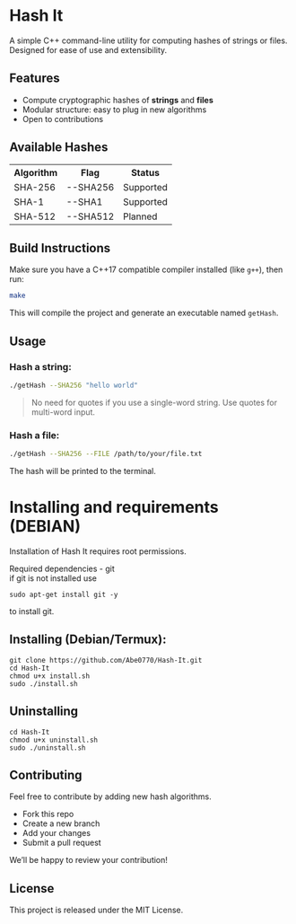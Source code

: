 # Hash It

A simple C++ command-line utility for computing hashes of strings or files. Designed for ease of use and extensibility.

## Features

- Compute cryptographic hashes of **strings** and **files**
- Modular structure: easy to plug in new algorithms
- Open to contributions

## Available Hashes
<table>
  <tr>
    <th>Algorithm</th>
    <th>Flag</th>
    <th>Status</th>
  </tr>
  <tr>
    <td>SHA-256</td>
    <td>--SHA256</td>
    <td>Supported</td>
  </tr>
  <tr>
    <td>SHA-1</td>
    <td>--SHA1</td>
    <td>Supported</td>
  </tr>
  <tr>
    <td>SHA-512</td>
    <td>--SHA512</td>
    <td>Planned</td>
  </tr>
</table>

## Build Instructions

Make sure you have a C++17 compatible compiler installed (like `g++`), then run:

```bash
make
```

This will compile the project and generate an executable named `getHash`.

## Usage

### Hash a string:

```bash
./getHash --SHA256 "hello world"
```

> No need for quotes if you use a single-word string. Use quotes for multi-word input.

### Hash a file:

```bash
./getHash --SHA256 --FILE /path/to/your/file.txt
```

The hash will be printed to the terminal.

# Installing and requirements (DEBIAN)
<p>Installation of Hash It requires root permissions.</p>
<p>Required dependencies - git<br> 
if git is not installed use</p>

```
sudo apt-get install git -y
```
to install git.

## Installing (Debian/Termux):
```
git clone https://github.com/Abe0770/Hash-It.git
cd Hash-It
chmod u+x install.sh
sudo ./install.sh
```

## Uninstalling
```
cd Hash-It
chmod u+x uninstall.sh
sudo ./uninstall.sh
```

## Contributing

Feel free to contribute by adding new hash algorithms.

- Fork this repo
- Create a new branch
- Add your changes
- Submit a pull request

We’ll be happy to review your contribution!

## License

This project is released under the MIT License.
